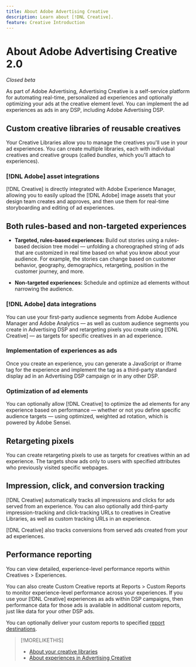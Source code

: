 ```yaml
---
title: About Adobe Advertising Creative
description: Learn about [!DNL Creative].
feature: Creative Introduction
---
```

# About Adobe Advertising Creative 2.0

*Closed beta*

<!-- verify all and rewrite to include new stuff -->

As part of Adobe Advertising, Advertising Creative is a self-service platform for automating real-time, personalized ad experiences and optionally optimizing your ads at the creative element level.<!-- Verify --> You can implement the ad experiences as ads in any DSP, including Adobe Advertising DSP.

## Custom creative libraries of reusable creatives

Your Creative Libraries allow you to manage the creatives you'll use in your ad experiences. You can create multiple libraries, each with individual creatives and creative groups (called *bundles*, which you'll attach to experiences).

### [!DNL Adobe] asset integrations

[!DNL Creative] is directly integrated with Adobe Experience Manager, allowing you to easily upload the [!DNL Adobe] image assets that your design team creates and approves, and then use them for real-time storyboarding and editing of ad experiences.

## Both rules-based and non-targeted experiences

* **Targeted, rules-based experiences:** Build out stories using a rules-based decision tree model &mdash; unfolding a choreographed string of ads that are customized in real time based on what you know about your audience. For example, the stories can change based on customer behavior, geography, demographics, retargeting, position in the customer journey, and more.

* **Non-targeted experiences:** Schedule and optimize ad elements without narrowing the audience.

### [!DNL Adobe] data integrations

You can use your first-party audience segments from Adobe Audience Manager and Adobe Analytics &mdash; as well as custom audience segments you create in Advertising DSP and retargeting pixels you create using [!DNL Creative] &mdash; as targets for specific creatives in an ad experience. <!-- Advertiser should be able to target all segments that are available in DSP for targeting -->

### Implementation of experiences as ads

Once you create an experience, you can generate a JavaScript or iframe tag for the experience and implement the tag as a third-party standard display ad in an Advertising DSP campaign or in any other DSP.<!-- Will add video and other ad formats; not sure if they'll be available for both standard and dynamic ads. -->

### Optimization of ad elements

You can optionally allow [!DNL Creative] to optimize the ad elements for any experience based on performance &mdash; whether or not you define specific audience targets &mdash; using optimized, weighted ad rotation, which is powered by Adobe Sensei.

<!--
[!DNL Creative] serves first-party ads and triggers third-party ads for the experience based on the specified targeting (when applicable), scheduling, ad rotation, and optimization goal options 
-->

## Retargeting pixels

You can create retargeting pixels to use as targets for creatives within an ad experience. The targets show ads only to users with specified attributes who previously visited specific webpages.

## Impression, click, and conversion tracking

[!DNL Creative] automatically tracks all impressions and clicks for ads served from an experience. You can also optionally add third-party impression-tracking and click-tracking URLs to creatives in Creative Libraries, as well as custom tracking URLs in an experience.

[!DNL Creative] also tracks conversions from served ads created from your ad experiences.<!-- Verify wording; anything important to add here? We do track them for all users, right? Or is it optional?  -->

<!--
 [Don't need to mention] When an ad is served, the DSP that buys the ad first tracks the impression, and then passes the impression information to [!DNL Creative]. [!DNL Creative] first tracks a click on an ad, and it then passes the click information
to the DSP.
-->

## Performance reporting

You can view detailed, experience-level performance reports within Creatives > Experiences.

You can also create Custom Creative reports at Reports > Custom Reports to monitor experience-level performance across your experiences. If you use your [!DNL Creative] experiences as ads within DSP campaigns, then performance data for those ads is available in additional custom reports, just like data for your other DSP ads. <!-- Verify that [!DNL Creative] users have access to ALL other reports. -->

You can optionally deliver your custom reports to specified [report destinations](/help/dsp/reports/report-destinations/report-destination-about.md).

<!--
>* [Overview of implementing Adobe Advertising Creative](/help/creative/introduction/implementation-overview.md)
>* [How the user interface is organized](/help/creative/introduction/ui.md)
-->

>[!MORELIKETHIS]
>
>* [About your creative libraries](/help/creative/creative-libraries/creative-libraries-about.md)
>* [About experiences in Advertising Creative](/help/creative/experiences/experience-about.md)
